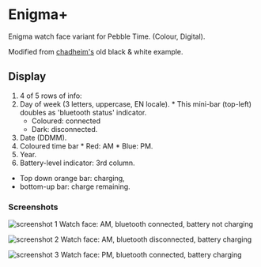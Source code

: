 Enigma+
=======

Enigma watch face variant for Pebble Time. (Colour, Digital).

Modified from [chadheim's](https://github.com/chadheim/pebble-watchface-slider) old black & white example.

## Display
1. 4 of 5 rows of info:
  1. Day of week (3 letters, uppercase, EN locale).
    * This mini-bar (top-left) doubles as 'bluetooth status' indicator.
        * Coloured: connected
        * Dark: disconnected.
  2. Date (DDMM).
  3. Coloured time bar
    * Red: AM
    * Blue: PM.
  4. Year.
2. Battery-level indicator: 3rd column.
  * Top down orange bar: charging,
  * bottom-up bar: charge remaining.

### Screenshots
![screenshot 1](https://raw.githubusercontent.com/sdneon/Enigma-plus/master/store/pebble-screenshot-1-AM.png "Watch face: AM, bluetooth connected, battery not charging")
Watch face: AM, bluetooth connected, battery not charging

![screenshot 2](https://raw.githubusercontent.com/sdneon/Enigma-plus/master/store/pebble-screenshot-2-AM,DC.png "Watch face: AM, bluetooth disconnected, battery charging")
Watch face: AM, bluetooth disconnected, battery charging

![screenshot 3](https://raw.githubusercontent.com/sdneon/Enigma-plus/master/store/pebble-screenshot-3-PM,charging.png "Watch face: PM, bluetooth connected, battery charging")
Watch face: PM, bluetooth connected, battery charging
